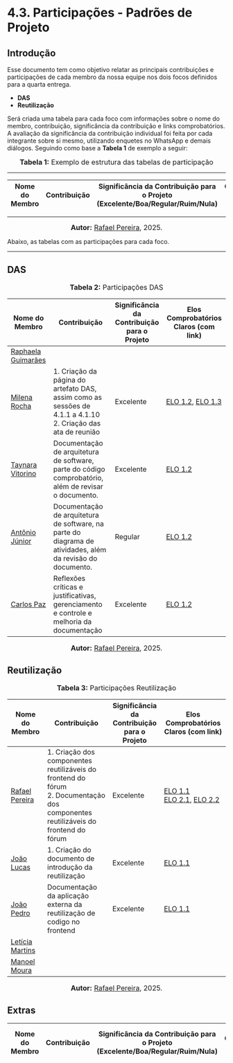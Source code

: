 # 4.3. Participações - Padrões de Projeto


## Introdução

Esse documento tem como objetivo relatar as principais contribuições e participações de cada membro da nossa equipe nos dois focos definidos para a quarta entrega.

- **DAS**
- **Reutilização**


Será criada uma tabela para cada foco com informações sobre o nome do membro, contribuição, significância da contribuição e links comprobatórios. A avaliação da significância da contribuição individual foi feita por cada integrante sobre si mesmo, utilizando enquetes no WhatsApp e demais diálogos. Seguindo como base a **Tabela 1** de exemplo a seguir:

<font size="3"><p style="text-align: center"><b>Tabela 1:</b> Exemplo de estrutura das tabelas de participação</p></font>

---
|Nome do Membro | Contribuição | Significância da Contribuição para o Projeto (Excelente/Boa/Regular/Ruim/Nula) | Comprobatórios Claros (com link) |
|--|--|--|--|

---
<font size="3"><p style="text-align: center"><b>Autor:</b> [Rafael Pereira](https://github.com/rafgpereira), 2025.</p></font>

Abaixo, as tabelas com as participações para cada foco.

---


## DAS

<font size="3"><p style="text-align: center"><b>Tabela 2:</b> Participações DAS</p></font>

| Nome do Membro | Contribuição | Significância </br> da Contribuição </br> para o Projeto | Elos Comprobatórios Claros (com link) |
|--|--|--|--|
|  [Raphaela Guimarães](github.com/raphaiela)         | | | |
|  [Milena Rocha](https://github.com/milenafrocha)    |  1. Criação da página do artefato DAS, assim como as sessões de 4.1.1 a 4.1.10 </br> 2. Criação das ata de reunião | Excelente | [ELO 1.2](https://unbarqdsw2025-1-turma02.github.io/2025.1-T02-_G7_PlanetarioVirtual_Entrega_04/#/./ArquiteturaReutilizacao/das/4.1.DAS), [ELO 1.3](https://unbarqdsw2025-1-turma02.github.io/2025.1-T02-_G7_PlanetarioVirtual_Entrega_04/#/./Extras/ata1) |
|  [Taynara Vitorino](https://github.com/taybalau)    | Documentação de arquitetura de software, parte do código comprobatório, além de revisar o documento. | Excelente | [ELO 1.2](https://unbarqdsw2025-1-turma02.github.io/2025.1-T02-_G7_PlanetarioVirtual_Entrega_04/#/./ArquiteturaReutilizacao/das/4.1.DAS)|
|  [Antônio Júnior](https://github.com/antonioleaojr) | Documentação de arquitetura de software, na parte do diagrama de atividades, além da revisão do documento. | Regular | [ELO 1.2](https://unbarqdsw2025-1-turma02.github.io/2025.1-T02-_G7_PlanetarioVirtual_Entrega_04/#/./ArquiteturaReutilizacao/das/4.1.DAS)|
|  [Carlos Paz](https://github.com/dudupaz)           | Reflexões críticas e justificativas, gerenciamento e controle e melhoria da documentação | Excelente | [ELO 1.2](https://unbarqdsw2025-1-turma02.github.io/2025.1-T02-_G7_PlanetarioVirtual_Entrega_04/#/./ArquiteturaReutilizacao/das/4.1.DAS) |



<font size="3"><p style="text-align: center"><b>Autor:</b> [Rafael Pereira](https://github.com/rafgpereira), 2025.</p></font>

## Reutilização

<font size="3"><p style="text-align: center"><b>Tabela 3:</b> Participações Reutilização</p></font>

| Nome do Membro | Contribuição | Significância </br> da Contribuição </br> para o Projeto | Elos Comprobatórios Claros (com link) |
|--|--|--|--|
| [Rafael Pereira](https://github.com/rafgpereira)       | 1. Criação dos componentes reutilizáveis do frontend do fórum </br> 2. Documentação dos componentes reutilizáveis do frontend do fórum | Excelente | [ELO 1.1](https://github.com/UnBArqDsw2025-1-Turma02/2025.1-T02-_G7_PlanetarioVirtual_Entrega_03/commits/main/projeto/grupo1/frontend) </br> [ELO 2.1](https://unbarqdsw2025-1-turma02.github.io/2025.1-T02-_G7_PlanetarioVirtual_Entrega_04/#/./ArquiteturaReutilizacao/reutilizacao/aplicacaoInterna), [ELO 2.2](https://github.com/UnBArqDsw2025-1-Turma02/2025.1-T02-_G7_PlanetarioVirtual_Entrega_04/commit/fa9b616ead483c59a1213181924a0d98b13136ec) |
| [João Lucas](https://github.com/jlucasiqueira)         | 1. Criação do documento de introdução da reutilização | Excelente | [ELO 1.1](https://unbarqdsw2025-1-turma02.github.io/2025.1-T02-_G7_PlanetarioVirtual_Entrega_04/#/./ArquiteturaReutilizacao/reutilizacao/introducao) |
| [João Pedro](https://github.com/JoaoPedrooSS)          |  Documentação da aplicação externa da reutilização de codigo no frontend |  Excelente | [ELO 1.1](https://github.com/UnBArqDsw2025-1-Turma02/2025.1-T02-_G7_PlanetarioVirtual_Entrega_04/blob/main/docs/ArquiteturaReutilizacao/reutilizacao/aplicacaoExterna.md) |
| [Letícia Martins](https://github.com/leticiatmartins)  | | | |
| [Manoel Moura](https://github.com/manoelmoura)         | | | |

<font size="3"><p style="text-align: center"><b>Autor:</b> [Rafael Pereira](https://github.com/rafgpereira), 2025.</p></font>


## Extras

| Nome do Membro | Contribuição | Significância da Contribuição para o Projeto (Excelente/Boa/Regular/Ruim/Nula) | Elos Comprobatórios Claros (com link) |
|----------------|--------------|--------------------------------------------------------------------------------|---------------------------------------|
